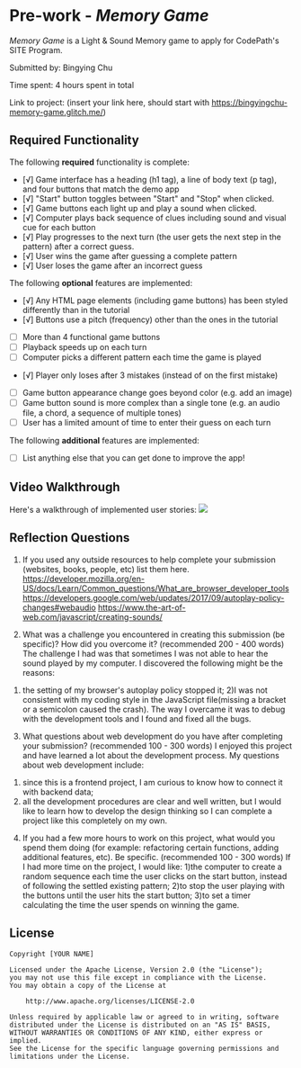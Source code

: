 # Pre-work - *Memory Game*

*Memory Game* is a Light & Sound Memory game to apply for CodePath's SITE Program. 

Submitted by: Bingying Chu

Time spent: 4 hours spent in total

Link to project: (insert your link here, should start with https://bingyingchu-memory-game.glitch.me/)

## Required Functionality

The following **required** functionality is complete:

* [√] Game interface has a heading (h1 tag), a line of body text (p tag), and four buttons that match the demo app
* [√] "Start" button toggles between "Start" and "Stop" when clicked. 
* [√] Game buttons each light up and play a sound when clicked. 
* [√] Computer plays back sequence of clues including sound and visual cue for each button
* [√] Play progresses to the next turn (the user gets the next step in the pattern) after a correct guess. 
* [√] User wins the game after guessing a complete pattern
* [√] User loses the game after an incorrect guess

The following **optional** features are implemented:

* [√] Any HTML page elements (including game buttons) has been styled differently than in the tutorial
* [√] Buttons use a pitch (frequency) other than the ones in the tutorial
* [ ] More than 4 functional game buttons
* [ ] Playback speeds up on each turn
* [ ] Computer picks a different pattern each time the game is played
* [√] Player only loses after 3 mistakes (instead of on the first mistake)
* [ ] Game button appearance change goes beyond color (e.g. add an image)
* [ ] Game button sound is more complex than a single tone (e.g. an audio file, a chord, a sequence of multiple tones)
* [ ] User has a limited amount of time to enter their guess on each turn

The following **additional** features are implemented:

- [ ] List anything else that you can get done to improve the app!

## Video Walkthrough

Here's a walkthrough of implemented user stories:
![](your-link-here)


## Reflection Questions
1. If you used any outside resources to help complete your submission (websites, books, people, etc) list them here. 
https://developer.mozilla.org/en-US/docs/Learn/Common_questions/What_are_browser_developer_tools
https://developers.google.com/web/updates/2017/09/autoplay-policy-changes#webaudio
https://www.the-art-of-web.com/javascript/creating-sounds/

2. What was a challenge you encountered in creating this submission (be specific)? How did you overcome it? (recommended 200 - 400 words) 
The challenge I had was that sometimes I was not able to hear the sound played by my computer. I discovered the following might be the reasons:
1) the setting of my browser's autoplay policy stopped it;
2)I was not consistent with my coding style in the JavaScript file(missing a bracket or a semicolon caused the crash).
The way I overcame it was to debug with the development tools and I found and fixed all the bugs. 


3. What questions about web development do you have after completing your submission? (recommended 100 - 300 words) 
I enjoyed this project and have learned a lot about the development process. My questions about web development include:
1) since this is a frontend project, I am curious to know how to connect it with backend data;
2) all the development procedures are clear and well written, but I would like to learn how to develop the design thinking so I can complete a project like this completely on my own. 

4. If you had a few more hours to work on this project, what would you spend them doing (for example: refactoring certain functions, adding additional features, etc). Be specific. (recommended 100 - 300 words) 
If I had more time on the project, I would like: 
1)the computer to create a random sequence each time the user clicks on the start button, instead of following the settled existing pattern;
2)to stop the user playing with the buttons until the user hits the start button;
3)to set a timer calculating the time the user spends on winning the game.



## License

    Copyright [YOUR NAME]

    Licensed under the Apache License, Version 2.0 (the "License");
    you may not use this file except in compliance with the License.
    You may obtain a copy of the License at

        http://www.apache.org/licenses/LICENSE-2.0

    Unless required by applicable law or agreed to in writing, software
    distributed under the License is distributed on an "AS IS" BASIS,
    WITHOUT WARRANTIES OR CONDITIONS OF ANY KIND, either express or implied.
    See the License for the specific language governing permissions and
    limitations under the License.